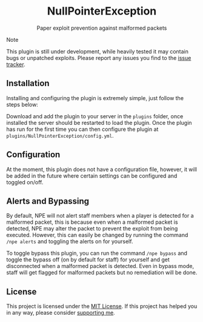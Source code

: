 <div align="center">

# NullPointerException

Paper exploit prevention against malformed packets

</div>

> [!NOTE]
> This plugin is still under development, while heavily tested it may contain bugs or unpatched exploits.
> Please report any issues you find to the [issue tracker](https://github.com/SantioMC/NullPointerException/issues).

## Installation

Installing and configuring the plugin is extremely simple, just follow the steps below:

Download and add the plugin to your server in the `plugins` folder, once installed 
the server should be restarted to load the plugin. Once the plugin has run for
the first time you can then configure  the plugin at `plugins/NullPointerException/config.yml`.

## Configuration

At the moment, this plugin does not have a configuration file, however, it will be added in the future where
certain settings can be configured and toggled on/off.

## Alerts and Bypassing

By default, NPE will not alert staff members when a player is detected for a malformed packet, this is because
even when a malformed packet is detected, NPE may alter the packet to prevent the exploit from being executed.
However, this can easily be changed by running the command `/npe alerts` and toggling the alerts on for yourself.

To toggle bypass this plugin, you can run the command `/npe bypass` and toggle the bypass off (on by default 
for staff) for yourself and get disconnected when a malformed packet is detected. Even in bypass mode, staff will
get flagged for malformed packets but no remediation will be done.

## License

This project is licensed under the [MIT License](https://github.com/SantioMC/NullPointerException/blob/main/LICENSE). If
this project has helped you in any way, please consider [supporting me](https://github.com/sponsors/SantioMC).
